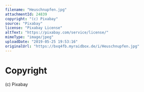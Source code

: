 ```yaml
---
filename: "Heuschnupfen.jpg"
attachmentId: 24839
copyright: "(c) Pixabay"
source: "Pixabay"
license: "Pixabay License"
altText: "https://pixabay.com/service/license/"
mimeType: "image/jpeg"
uploadDate: "2019-05-25 19:53:16"
originalUrl: "https://bxq4fb.myraidbox.de/i/Heuschnupfen.jpg"
---
```


# Copyright

(c) Pixabay
